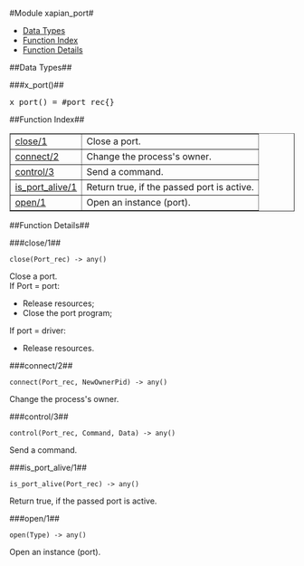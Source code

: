 

#Module xapian_port#
* [Data Types](#types)
* [Function Index](#index)
* [Function Details](#functions)





<a name="types"></a>

##Data Types##




###<a name="type-x_port">x_port()</a>##



<pre>x_port() = #port_rec{}</pre>
<a name="index"></a>

##Function Index##


<table width="100%" border="1" cellspacing="0" cellpadding="2" summary="function index"><tr><td valign="top"><a href="#close-1">close/1</a></td><td>Close a port.</td></tr><tr><td valign="top"><a href="#connect-2">connect/2</a></td><td>Change the process's owner.</td></tr><tr><td valign="top"><a href="#control-3">control/3</a></td><td>Send a command.</td></tr><tr><td valign="top"><a href="#is_port_alive-1">is_port_alive/1</a></td><td>Return true, if the passed port is active.</td></tr><tr><td valign="top"><a href="#open-1">open/1</a></td><td>Open an instance (port).</td></tr></table>


<a name="functions"></a>

##Function Details##

<a name="close-1"></a>

###close/1##




`close(Port_rec) -> any()`





Close a port.  
If Port = port:  
* Release resources;  
* Close the port program;

If port = driver:
* Release resources.<a name="connect-2"></a>

###connect/2##




`connect(Port_rec, NewOwnerPid) -> any()`



Change the process's owner.<a name="control-3"></a>

###control/3##




`control(Port_rec, Command, Data) -> any()`



Send a command.<a name="is_port_alive-1"></a>

###is_port_alive/1##




`is_port_alive(Port_rec) -> any()`



Return true, if the passed port is active.<a name="open-1"></a>

###open/1##




`open(Type) -> any()`



Open an instance (port).